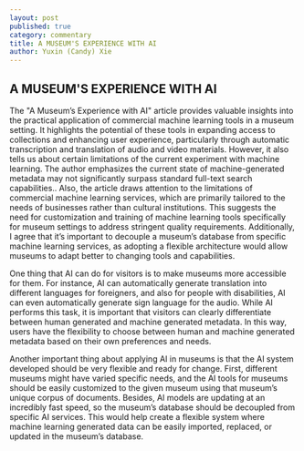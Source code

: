 ```yaml
---
layout: post
published: true
category: commentary
title: A MUSEUM'S EXPERIENCE WITH AI
author: Yuxin (Candy) Xie
---
```

## A MUSEUM'S EXPERIENCE WITH AI



The "A Museum’s Experience with AI" article provides valuable insights into the practical application of commercial machine learning tools in a museum setting. It highlights the potential of these tools in expanding access to collections and enhancing user experience, particularly through automatic transcription and translation of audio and video materials. 
However, it also tells us about certain limitations of the current experiment with machine learning. The author emphasizes the current state of machine-generated metadata may not significantly surpass standard full-text search capabilities.. Also, the article draws attention to the limitations of commercial machine learning services, which are primarily tailored to the needs of businesses rather than cultural institutions. This suggests the need for customization and training of machine learning tools specifically for museum settings to address stringent quality requirements. Additionally, I agree that it’s important to decouple a museum’s database from specific machine learning services, as adopting a flexible architecture would allow museums to adapt better to changing tools and capabilities. 


One thing that AI can do for visitors is to make museums more accessible for them. For instance, AI can automatically generate translation into different languages for foreigners, and also for people with disabilities, AI can even automatically generate sign language for the audio. While AI performs this task, it is important that visitors can clearly differentiate between human generated and machine generated metadata. In this way, users have the flexibility to choose between human and machine generated metadata based on their own preferences and needs. 


Another important thing about applying AI in museums is that the AI system developed should be very flexible and ready for change. First, different museums might have varied specific needs, and the AI tools for museums should be easily customized to the given museum using that museum’s unique corpus of documents. Besides, AI models are updating at an incredibly fast speed, so the museum’s database should be decoupled from specific AI services. This would help create a flexible system where machine learning generated data can be easily imported, replaced, or updated in the museum’s database.
